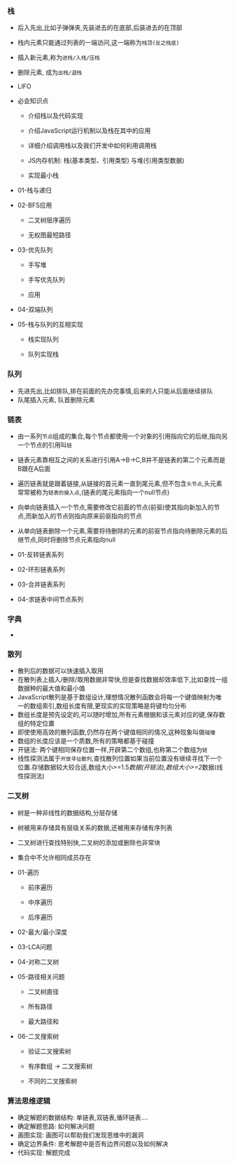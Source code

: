 ### 栈
  - 后入先出,比如子弹弹夹,先装进去的在底部,后装进去的在顶部
  - 栈内元素只能通过列表的一端访问,这一端称为``栈顶(反之栈底)``
  - 插入新元素,称为``进栈/入栈/压栈``
  - 删除元素, 成为``出栈/退栈``
  - LIFO
  - 必会知识点
    - 介绍栈以及代码实现

    - 介绍JavaScript运行机制以及栈在其中的应用

    - 详细介绍调用栈以及我们开发中如何利用调用栈

    - JS内存机制: 栈(基本类型、引用类型) 与堆(引用类型数据)

    - 实现最小栈

  - 01-栈与递归

  - 02-BFS应用
    - 二叉树层序遍历

    - 无权图最短路径

  - 03-优先队列
    - 手写堆

    - 手写优先队列

    - 应用
  
  - 04-双端队列

  - 05-栈与队列的互相实现
    - 栈实现队列

    - 队列实现栈

### 队列
  - 先进先出,比如排队,排在前面的先办完事情,后来的人只能从后面继续排队
  - 队尾插入元素, 队首删除元素

### 链表
  - 由一系列``节点``组成的集合,每个节点都使用一个对象的引用指向它的后继,指向另一个节点的引用叫``链``
  - 链表元素靠相互之间的关系进行引用A->B->C,B并不是链表的第二个元素而是B跟在A后面
  - 遍历链表就是跟着链接,从链接的首元素一直到尾元素,但不包含``头节点``,头元素常常被称为``链表的接入点``,(链表的尾元素指向一个null节点)
  - 向单向链表插入一个节点,需要修改它前面的节点(前驱)使其指向新加入的节点,而新加入的节点则指向原来前驱指向的节点
  - 从单向链表删除一个元素,需要将待删除的元素的前驱节点指向待删除元素的后继节点,同时将删除节点元素指向null

  - 01-反转链表系列

  - 02-环形链表系列

  - 03-合并链表系列

  - 04-求链表中间节点系列

### 字典
  -

### 散列
  - 散列后的数据可以快速插入取用
  - 在散列表上插入/删除/取用数据非常快,但是查找数据却效率低下,比如查找一组数据种的最大值和最小值
  - JavaScript散列是基于数组设计,理想情况散列函数会将每一个键值映射为唯一的数组索引,数组长度有限,更现实的实现策略是将键均匀分布
  - 数组长度是预先设定的,可以随时增加,所有元素根据和该元素对应的键,保存数组的特定位置
  - 即使使用高效的散列函数,仍然存在两个键值相同的情况,这种现象叫做``碰撞``
  - 数组的长度应该是一个质数,所有的策略都基于碰撞
  - 开链法: 两个键相同保存位置一样,开辟第二个数组,也称第二个数组为``链``
  - 线性探测法属于``开放寻址散列``,查找散列位置如果当前位置没有继续寻找下一个位置.存储数据较大较合适,数组大小>=1.5*数据(开链法),数组大小>=2*数据(线性探测法)

### 二叉树
  - 树是一种非线性的数据结构,分层存储
  - 树被用来存储具有层级关系的数据,还被用来存储有序列表
  - 二叉树进行查找特别快,二叉树的添加或删除也非常块
  - 集合中不允许相同成员存在

  - 01-遍历
    - 前序遍历

    - 中序遍历

    - 后序遍历
  
  - 02-最大/最小深度

  - 03-LCA问题

  - 04-对称二叉树

  - 05-路径相关问题
    - 二叉树直径

    - 所有路径

    - 最大路径和

  - 06-二叉搜索树
    - 验证二叉搜索树

    - 有序数组 -> 二叉搜索树

    - 不同的二叉搜索树

### 算法思维逻辑
  - 确定解题的数据结构: 单链表,双链表,循环链表....
  - 确定解题思路: 如何解决问题
  - 画图实现: 画图可以帮助我们发现思维中的漏洞
  - 确定边界条件: 思考解题中是否有边界问题以及如何解决
  - 代码实现: 解题完成
